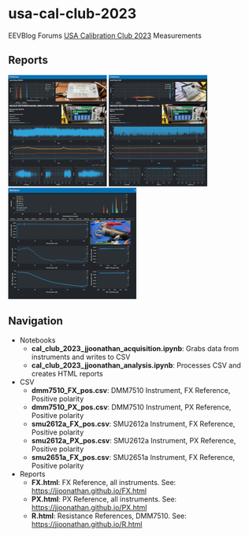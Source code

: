 # usa-cal-club-2023

EEVBlog Forums [USA Calibration Club 2023](https://www.eevblog.com/forum/metrology/usa-cal-club-round-3/) Measurements

## Reports

<a href="https://jjoonathan.github.io/FX.html"><img src="img/FX_preview.jpg"/></a>
<a href="https://jjoonathan.github.io/PX.html"><img src="img/PX_preview.jpg"/></a>
<a href="https://jjoonathan.github.io/R.html"><img src="img/R_preview.png"/></a>

## Navigation

* Notebooks
  * <b>cal_club_2023_jjoonathan_acquisition.ipynb</b>: Grabs data from instruments and writes to CSV
  * <b>cal_club_2023_jjoonathan_analysis.ipynb</b>: Processes CSV and creates HTML reports
* CSV
  * <b>dmm7510_FX_pos.csv</b>: DMM7510 Instrument, FX Reference, Positive polarity
  * <b>dmm7510_PX_pos.csv</b>: DMM7510 Instrument, PX Reference, Positive polarity
  * <b>smu2612a_FX_pos.csv</b>: SMU2612a Instrument, FX Reference, Positive polarity
  * <b>smu2612a_PX_pos.csv</b>: SMU2612a Instrument, PX Reference, Positive polarity
  * <b>smu2651a_FX_pos.csv</b>: SMU2651a Instrument, FX Reference, Positive polarity
* Reports
  * <b>FX.html</b>: FX Reference, all instruments. See: https://jjoonathan.github.io/FX.html
  * <b>PX.html</b>: PX Reference, all instruments. See: https://jjoonathan.github.io/PX.html
  * <b>R.html</b>: Resistance References, DMM7510. See: https://jjoonathan.github.io/R.html
